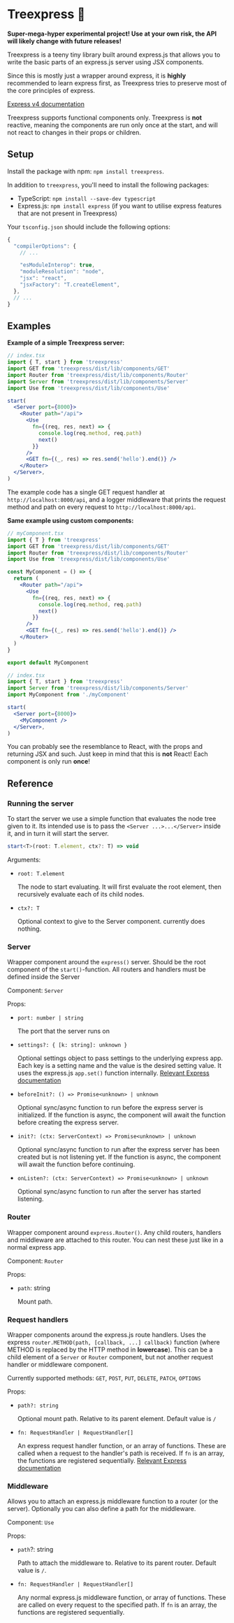 # Treexpress 🌲

**Super-mega-hyper experimental project! Use at your own risk, the API will likely change with future releases!**

Treexpress is a teeny tiny library built around express.js that allows you to write the basic parts of an express.js server using JSX components.

Since this is mostly just a wrapper around express, it is **highly** recommended to learn express first, as Treexpress tries to preserve most of the core principles of express.

[Express v4 documentation](http://expressjs.com/en/4x/api.html)

Treexpress supports functional components only. Treexpress is **not** reactive, meaning the components are run only once at the start, and will not react to changes in their props or children.

## Setup

Install the package with npm: `npm install treexpress`.

In addition to `treexpress`, you'll need to install the following packages:

- TypeScript: `npm install --save-dev typescript`
- Express.js: `npm install express` (if you want to utilise express features that are not present in Treexpress)

Your `tsconfig.json` should include the following options:

```js
{
  "compilerOptions": {
    // ...

    "esModuleInterop": true,
    "moduleResolution": "node",
    "jsx": "react",
    "jsxFactory": "T.createElement",
  },
  // ...
}
```

## Examples

**Example of a simple Treexpress server:**

```jsx
// index.tsx
import { T, start } from 'treexpress'
import GET from 'treexpress/dist/lib/components/GET'
import Router from 'treexpress/dist/lib/components/Router'
import Server from 'treexpress/dist/lib/components/Server'
import Use from 'treexpress/dist/lib/components/Use'

start(
  <Server port={8000}>
    <Router path="/api">
      <Use
        fn={(req, res, next) => {
          console.log(req.method, req.path)
          next()
        }}
      />
      <GET fn={(_, res) => res.send('hello').end()} />
    </Router>
  </Server>,
)
```

The example code has a single GET request handler at `http://localhost:8000/api`, and a logger middleware that prints the request method and path on every request to `http://localhost:8000/api`.

**Same example using custom components:**

```jsx
// myComponent.tsx
import { T } from 'treexpress'
import GET from 'treexpress/dist/lib/components/GET'
import Router from 'treexpress/dist/lib/components/Router'
import Use from 'treexpress/dist/lib/components/Use'

const MyComponent = () => {
  return (
    <Router path="/api">
      <Use
        fn={(req, res, next) => {
          console.log(req.method, req.path)
          next()
        }}
      />
      <GET fn={(_, res) => res.send('hello').end()} />
    </Router>
  )
}

export default MyComponent
```

```jsx
// index.tsx
import { T, start } from 'treexpress'
import Server from 'treexpress/dist/lib/components/Server'
import MyComponent from './myComponent'

start(
  <Server port={8000}>
    <MyComponent />
  </Server>,
)
```

You can probably see the resemblance to React, with the props and returning JSX and such. Just keep in mind that this is **not** React! Each component is only run **once**!

## Reference

### Running the server

To start the server we use a simple function that evaluates the node tree given to it. Its intended use is to pass the `<Server ...>...</Server>` inside it, and in turn it will start the server.

```ts
start<T>(root: T.element, ctx?: T) => void
```

Arguments:

- `root: T.element`

  The node to start evaluating. It will first evaluate the root element, then recursively evaluate each of its child nodes.
  
- `ctx?: T`

  Optional context to give to the Server component. currently does nothing.

### Server

Wrapper component around the `express()` server. Should be the root component of the `start()`-function. All routers and handlers must be defined inside the Server

Component: `Server`

Props:

- `port: number | string`

  The port that the server runs on

- `settings?: { [k: string]: unknown }`

  Optional settings object to pass settings to the underlying express app. Each key is a setting name and the value is the desired setting value. It uses the express.js `app.set()` function internally. [Relevant Express documentation](http://expressjs.com/en/5x/api.html#app.set)

- `beforeInit?: () => Promise<unknown> | unknown`

  Optional sync/async function to run before the express server is initialized. If the function is async, the component will await the function before creating the express server.

- `init?: (ctx: ServerContext) => Promise<unknown> | unknown`

  Optional sync/async function to run after the express server has been created but is not listening yet. If the function is async, the component will await the function before continuing.

- `onListen?: (ctx: ServerContext) => Promise<unknown> | unknown`

  Optional sync/async function to run after the server has started listening.

### Router

Wrapper component around `express.Router()`. Any child routers, handlers and middleware are attached to this router. You can nest these just like in a normal express app.

Component: `Router`

Props:

- `path`: string

  Mount path.

### Request handlers

Wrapper components around the express.js route handlers. Uses the express `router.METHOD(path, [callback, ...] callback)` function (where METHOD is replaced by the HTTP method in **lowercase**). This can be a child element of a `Server` or `Router` component, but not another request handler or middleware component.

Currently supported methods: `GET`, `POST`, `PUT`, `DELETE`, `PATCH`, `OPTIONS`

Props:

- `path?: string`

  Optional mount path. Relative to its parent element. Default value is `/`

- `fn: RequestHandler | RequestHandler[]`

  An express request handler function, or an array of functions. These are called when a request to the handler's path is received. If `fn` is an array, the functions are registered sequentially. [Relevant Express documentation](http://expressjs.com/en/5x/api.html#router.METHOD)

### Middleware

Allows you to attach an express.js middleware function to a router (or the server). Optionally you can also define a path for the middleware.

Component: `Use`

Props:

- `path`?: string

  Path to attach the middleware to. Relative to its parent router. Default value is `/`.

- `fn: RequestHandler | RequestHandler[]`

  Any normal express.js middleware function, or array of functions. These are called on every request to the specified path. If `fn` is an array, the functions are registered sequentially.
